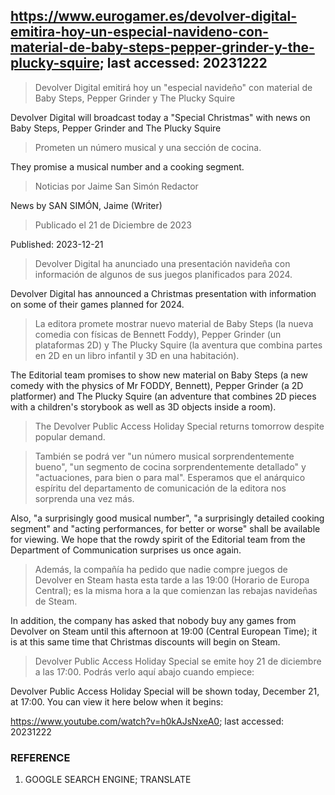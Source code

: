 ## https://www.eurogamer.es/devolver-digital-emitira-hoy-un-especial-navideno-con-material-de-baby-steps-pepper-grinder-y-the-plucky-squire; last accessed: 20231222

> Devolver Digital emitirá hoy un "especial navideño" con material de Baby Steps, Pepper Grinder y The Plucky Squire

Devolver Digital will broadcast today a "Special Christmas" with news on Baby Steps, Pepper Grinder and The Plucky Squire

> Prometen un número musical y una sección de cocina.

They promise a musical number and a cooking segment.

> Noticias por Jaime San Simón Redactor

News by SAN SIMÓN, Jaime (Writer)

> Publicado el 21 de Diciembre de 2023

Published: 2023-12-21

> Devolver Digital ha anunciado una presentación navideña con información de algunos de sus juegos planificados para 2024.

Devolver Digital has announced a Christmas presentation with information on some of their games planned for 2024.

> La editora promete mostrar nuevo material de Baby Steps (la nueva comedia con físicas de Bennett Foddy), Pepper Grinder (un plataformas 2D) y The Plucky Squire (la aventura que combina partes en 2D en un libro infantil y 3D en una habitación).

The Editorial team promises to show new material on Baby Steps (a new comedy with the physics of Mr FODDY, Bennett), Pepper Grinder (a 2D platformer) and The Plucky Squire (an adventure that combines 2D pieces with a children's storybook as well as 3D objects inside a room).

> The Devolver Public Access Holiday Special returns tomorrow despite popular demand.


> También se podrá ver "un número musical sorprendentemente bueno", "un segmento de cocina sorprendentemente detallado" y "actuaciones, para bien o para mal". Esperamos que el anárquico espíritu del departamento de comunicación de la editora nos sorprenda una vez más.

Also, "a surprisingly good musical number", "a surprisingly detailed cooking segment" and "acting performances, for better or worse" shall be available for viewing. We hope that the rowdy spirit of the Editorial team from the Department of Communication surprises us once again.

> Además, la compañía ha pedido que nadie compre juegos de Devolver en Steam hasta esta tarde a las 19:00 (Horario de Europa Central); es la misma hora a la que comienzan las rebajas navideñas de Steam.

In addition, the company has asked that nobody buy any games from Devolver on Steam until this afternoon at 19:00 (Central European Time); it is at this same time that Christmas discounts will begin on Steam. 

> Devolver Public Access Holiday Special se emite hoy 21 de diciembre a las 17:00. Podrás verlo aquí abajo cuando empiece: 

Devolver Public Access Holiday Special will be shown today, December 21, at 17:00. You can view it here below when it begins:

https://www.youtube.com/watch?v=h0kAJsNxeA0; last accessed: 20231222<br/>

### REFERENCE

1) GOOGLE SEARCH ENGINE; TRANSLATE